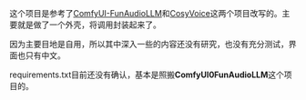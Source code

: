 这个项目是参考了[ComfyUI-FunAudioLLM](https://github.com/SpenserCai/ComfyUI-FunAudioLLM)和[CosyVoice](https://github.com/FunAudioLLM/CosyVoice)这两个项目改写的。主要就是做了一个外壳，将调用封装起来了。

因为主要目地是自用，所以其中深入一些的内容还没有研究，也没有充分测试，界面也只有中文。

requirements.txt目前还没有确认，基本是照搬**ComfyUI0FunAudioLLM**这个项目的。
